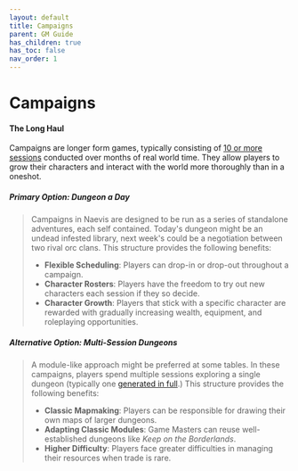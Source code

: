 ```yaml
---
layout: default
title: Campaigns
parent: GM Guide
has_children: true
has_toc: false
nav_order: 1
---
```


# Campaigns

#### The Long Haul

Campaigns are longer form games, typically consisting of [10 or more sessions](leveling_tables) conducted over months of real world time. They allow players to grow their characters and interact with the world more thoroughly than in a oneshot.

##### Primary Option: Dungeon a Day

> Campaigns in Naevis are designed to be run as a series of standalone adventures, each self contained. Today's dungeon might be an undead infested library, next week's could be a negotiation between two rival orc clans. This structure provides the following benefits:
> 
> * **Flexible Scheduling**: Players can drop-in or drop-out throughout a campaign.
> * **Character Rosters**: Players have the freedom to try out new characters each session if they so decide.
> * **Character Growth**: Players that stick with a specific character are rewarded with gradually increasing wealth, equipment, and roleplaying opportunities.

##### Alternative Option: Multi-Session Dungeons

> A module-like approach might be preferred at some tables. In these campaigns, players spend multiple sessions exploring a single dungeon (typically one [generated in full](https://donjon.bin.sh/d20/dungeon/).) This structure provides the following benefits:
> 
> * **Classic Mapmaking**: Players can be responsible for drawing their own maps of larger dungeons.
> * **Adapting Classic Modules**: Game Masters can reuse well-established dungeons like *Keep on the Borderlands*.
> * **Higher Difficulty**: Players face greater difficulties in managing their resources when trade is rare.

